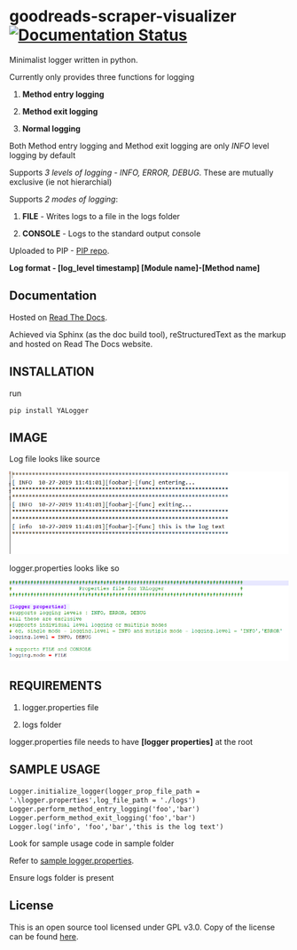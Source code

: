 # goodreads-scraper-visualizer    [![Documentation Status](https://readthedocs.org/projects/yalogger/badge/?version=latest)](https://yalogger.readthedocs.io/en/latest/?badge=latest)

Minimalist logger written in python.

Currently only provides three functions for logging

1. **Method entry logging**

2. **Method exit logging**

3. **Normal logging**

Both Method entry logging and Method exit logging are only *INFO* level logging by default

Supports *3 levels of logging* - *INFO, ERROR, DEBUG*. These are mutually exclusive (ie not hierarchial)

Supports *2 modes of logging*:

1. **FILE** - Writes logs to a file in the logs folder 

2. **CONSOLE** - Logs to the standard output console

Uploaded to PIP - [PIP repo](https://pypi.org/project/YALogger).


**Log format - [log_level timestamp] [Module name]-[Method name] <log text>**

## Documentation

Hosted on [Read The Docs](https://yalogger.readthedocs.io/en/latest/).

Achieved via Sphinx (as the doc build tool), reStructuredText as the markup and hosted on Read The Docs website.

## INSTALLATION

run 
```
pip install YALogger
```

## IMAGE
Log file looks like source

![alt text](https://github.com/DivyenduDutta/YALogger/blob/master/images/log%20output%20file.PNG)

logger.properties looks like so

![alt text](https://github.com/DivyenduDutta/YALogger/blob/master/images/logger%20properties.PNG)

	
## REQUIREMENTS
	
1. logger.properties file

2. logs folder


logger.properties file needs to have **[logger properties]** at the root
	
## SAMPLE USAGE
	
```from YALogger.custom_logger import Logger 
Logger.initialize_logger(logger_prop_file_path = '.\logger.properties',log_file_path = './logs') 
Logger.perform_method_entry_logging('foo','bar')
Logger.perform_method_exit_logging('foo','bar') 
Logger.log('info', 'foo','bar','this is the log text')
```

Look for sample usage code in sample folder

Refer to [sample logger.properties](https://github.com/DivyenduDutta/YALogger/blob/master/Yet%20Another%20Logger/sample/logger.properties).

Ensure logs folder is present 


## License

This is an open source tool licensed under GPL v3.0. Copy of the license can be found
[here](https://github.com/DivyenduDutta/goodreads-scraper-visualizer/blob/master/LICENSE.md).
